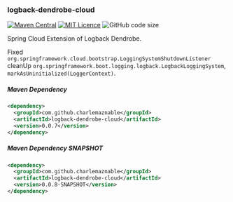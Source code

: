 ### logback-dendrobe-cloud

[![Maven Central](https://maven-badges.herokuapp.com/maven-central/com.github.charlemaznable/logback-dendrobe-cloud/badge.svg)](https://maven-badges.herokuapp.com/maven-central/com.github.charlemaznable/logback-dendrobe-cloud/)
[![MIT Licence](https://badges.frapsoft.com/os/mit/mit.svg?v=103)](https://opensource.org/licenses/mit-license.php)
![GitHub code size](https://img.shields.io/github/languages/code-size/CharLemAznable/logback-dendrobe-cloud)

Spring Cloud Extension of Logback Dendrobe.

Fixed ```org.springframework.cloud.bootstrap.LoggingSystemShutdownListener``` cleanUp ```org.springframework.boot.logging.logback.LogbackLoggingSystem```, ```markAsUninitialized(LoggerContext)```.

##### Maven Dependency

```xml
<dependency>
  <groupId>com.github.charlemaznable</groupId>
  <artifactId>logback-dendrobe-cloud</artifactId>
  <version>0.0.7</version>
</dependency>
```

##### Maven Dependency SNAPSHOT

```xml
<dependency>
  <groupId>com.github.charlemaznable</groupId>
  <artifactId>logback-dendrobe-cloud</artifactId>
  <version>0.0.8-SNAPSHOT</version>
</dependency>
```
